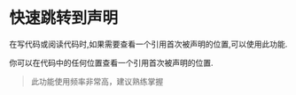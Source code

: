 # 快速跳转到声明

在写代码或阅读代码时,如果需要查看一个引用首次被声明的位置,可以使用此功能.

你可以在代码中的任何位置查看一个引用首次被声明的位置.

> 此功能使用频率非常高，建议熟练掌握



